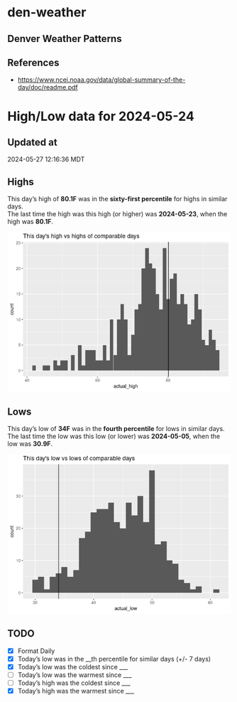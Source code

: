 # den-weather


## Denver Weather Patterns

## References

- <https://www.ncei.noaa.gov/data/global-summary-of-the-day/doc/readme.pdf>

# High/Low data for 2024-05-24

## Updated at

2024-05-27 12:16:36 MDT

## Highs

This day’s high of **80.1F** was in the **sixty-first percentile** for
highs in similar days.  
The last time the high was this high (or higher) was **2024-05-23**,
when the high was **80.1F**.

![](readme_files/figure-commonmark/unnamed-chunk-4-1.png)

## Lows

This day’s low of **34F** was in the **fourth percentile** for lows in
similar days.  
The last time the low was this low (or lower) was **2024-05-05**, when
the low was **30.9F**.

![](readme_files/figure-commonmark/unnamed-chunk-6-1.png)

## TODO

- [x] Format Daily
- [x] Today’s low was in the \_\_th percentile for similar days (+/- 7
  days)
- [x] Today’s low was the coldest since \_\_\_
- [ ] Today’s low was the warmest since \_\_\_
- [ ] Today’s high was the coldest since \_\_\_
- [x] Today’s high was the warmest since \_\_\_

